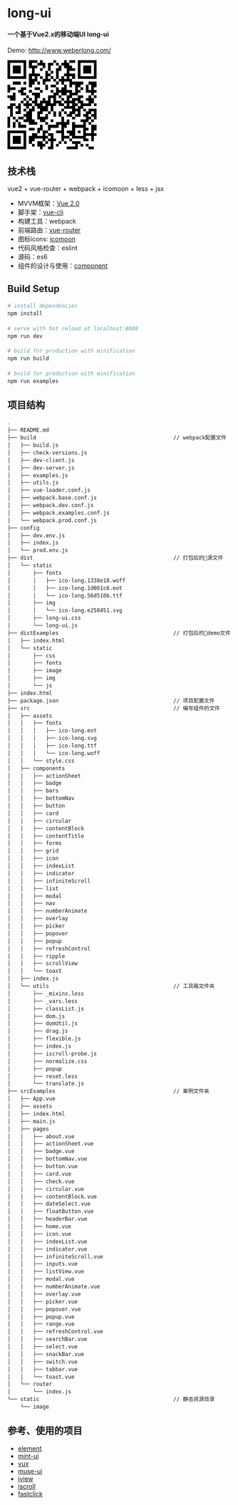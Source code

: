 # long-ui

#### 一个基于Vue2.x的移动端UI long-ui

Demo: <a href="http://www.weberlong.com/"> http://www.weberlong.com/ </a>

![](./example/assets/long-ui-demo-code.png)


## 技术栈
vue2 + vue-router + webpack + icomoon + less + jsx
- MVVM框架：[Vue 2.0](https://cn.vuejs.org/)
- 脚手架：[vue-cli](https://github.com/vuejs/vue-cli)
- 构建工具：webpack
- 前端路由：[vue-router](https://router.vuejs.org/)
- 图标icons: [icomoon](https://icomoon.io/#home)
- 代码风格检查：eslint
- 源码：es6
- 组件的设计与使用：[component](component.md)


## Build Setup

``` bash
# install dependencies
npm install

# serve with hot reload at localhost:8088
npm run dev

# build for production with minification
npm run build

# build for production with minification
npm run examples

```


## 项目结构
``` bash
.
├── README.md
├── build                                           // webpack配置文件
│   ├── build.js
│   ├── check-versions.js
│   ├── dev-client.js
│   ├── dev-server.js
│   ├── examples.js
│   ├── utils.js
│   ├── vue-loader.conf.js
│   ├── webpack.base.conf.js
│   ├── webpack.dev.conf.js
│   ├── webpack.examples.conf.js
│   └── webpack.prod.conf.js
├── config
│   ├── dev.env.js
│   ├── index.js
│   └── prod.env.js
├── dist                                            // 打包后的源文件
│   └── static
│       ├── fonts
│       │   ├── ico-long.1338e18.woff
│       │   ├── ico-long.1d061c6.eot
│       │   └── ico-long.56d510b.ttf
│       ├── img
│       │   └── ico-long.e258451.svg
│       ├── long-ui.css
│       └── long-ui.js
├── distExamples                                    // 打包后的demo文件
│   ├── index.html
│   └── static
│       ├── css
│       ├── fonts
│       ├── image
│       ├── img
│       └── js
├── index.html
├── package.json                                    // 项目配置文件
├── src                                             // 编写组件的文件
│   ├── assets
│   │   ├── fonts
│   │   │   ├── ico-long.eot
│   │   │   ├── ico-long.svg
│   │   │   ├── ico-long.ttf
│   │   │   └── ico-long.woff
│   │   └── style.css
│   ├── components
│   │   ├── actionSheet
│   │   ├── badge
│   │   ├── bars
│   │   ├── bottomNav
│   │   ├── button
│   │   ├── card
│   │   ├── circular
│   │   ├── contentBlock
│   │   ├── contentTitle
│   │   ├── forms
│   │   ├── grid
│   │   ├── icon
│   │   ├── indexList
│   │   ├── indicator
│   │   ├── infiniteScroll
│   │   ├── list
│   │   ├── modal
│   │   ├── nav
│   │   ├── numberAnimate
│   │   ├── overlay
│   │   ├── picker
│   │   ├── popover
│   │   ├── popup
│   │   ├── refreshControl
│   │   ├── ripple
│   │   ├── scrollView
│   │   └── toast
│   ├── index.js
│   └── utils                                       // 工具箱文件夹
│       ├── _mixins.less
│       ├── _vars.less
│       ├── classList.js
│       ├── dom.js
│       ├── domUtil.js
│       ├── drag.js
│       ├── flexible.js
│       ├── index.js
│       ├── iscroll-probe.js
│       ├── normalize.css
│       ├── popup
│       ├── reset.less
│       └── translate.js
├── srcExamples                                     // 案例文件夹
│   ├── App.vue
│   ├── assets
│   ├── index.html
│   ├── main.js
│   ├── pages
│   │   ├── about.vue
│   │   ├── actionSheet.vue
│   │   ├── badge.vue
│   │   ├── bottomNav.vue
│   │   ├── button.vue
│   │   ├── card.vue
│   │   ├── check.vue
│   │   ├── circular.vue
│   │   ├── contentBlock.vue
│   │   ├── dateSelect.vue
│   │   ├── floatButton.vue
│   │   ├── headerBar.vue
│   │   ├── home.vue
│   │   ├── icon.vue
│   │   ├── indexList.vue
│   │   ├── indicator.vue
│   │   ├── infiniteScroll.vue
│   │   ├── inputs.vue
│   │   ├── listView.vue
│   │   ├── modal.vue
│   │   ├── numberAnimate.vue
│   │   ├── overlay.vue
│   │   ├── picker.vue
│   │   ├── popover.vue
│   │   ├── popup.vue
│   │   ├── range.vue
│   │   ├── refreshControl.vue
│   │   ├── searchBar.vue
│   │   ├── select.vue
│   │   ├── snackBar.vue
│   │   ├── switch.vue
│   │   ├── tabbar.vue
│   │   └── toast.vue
│   └── router
│       └── index.js
└── static                                          // 静态资源目录
    └── image

```

## 参考、使用的项目
- [element](https://github.com/ElemeFE/element)
- [mint-ui](https://github.com/ElemeFE/mint-ui/)
- [vux](https://github.com/airyland/vux)
- [muse-ui](https://github.com/museui/muse-ui)
- [iview](https://github.com/iview/iview)
- [iscroll](https://github.com/cubiq/iscroll)
- [fastclick](https://github.com/ftlabs/fastclick)
